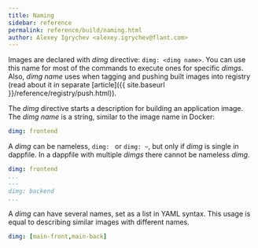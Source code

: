 ```yaml
---
title: Naming
sidebar: reference
permalink: reference/build/naming.html
author: Alexey Igrychev <alexey.igrychev@flant.com>
---
```


Images are declared with _dimg_ directive: `dimg: <dimg name>`. You can use this name for most of the commands to execute ones for specific _dimgs_. Also, _dimg name_ uses when tagging and pushing built images into registry (read about it in separate [article]({{ site.baseurl }}/reference/registry/push.html)).

The _dimg_ directive starts a description for building an application image.
The _dimg name_ is a string, similar to the image name in Docker:

```yaml
dimg: frontend
```

A _dimg_ can be nameless, `dimg: ` or `dimg: ~`, but only if _dimg_ is single in dappfile. In a dappfile with multiple _dimgs_ there cannot be nameless _dimg_.

```yaml
dimg: frontend
...
---
dimg: backend
...
```

A _dimg_ can have several names, set as a list in YAML syntax.
This usage is equal to describing similar images with different names.

```yaml
dimg: [main-front,main-back]
```
